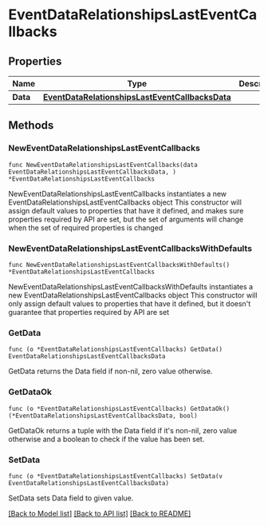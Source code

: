 # EventDataRelationshipsLastEventCallbacks

## Properties

Name | Type | Description | Notes
------------ | ------------- | ------------- | -------------
**Data** | [**EventDataRelationshipsLastEventCallbacksData**](EventDataRelationshipsLastEventCallbacksData.md) |  | 

## Methods

### NewEventDataRelationshipsLastEventCallbacks

`func NewEventDataRelationshipsLastEventCallbacks(data EventDataRelationshipsLastEventCallbacksData, ) *EventDataRelationshipsLastEventCallbacks`

NewEventDataRelationshipsLastEventCallbacks instantiates a new EventDataRelationshipsLastEventCallbacks object
This constructor will assign default values to properties that have it defined,
and makes sure properties required by API are set, but the set of arguments
will change when the set of required properties is changed

### NewEventDataRelationshipsLastEventCallbacksWithDefaults

`func NewEventDataRelationshipsLastEventCallbacksWithDefaults() *EventDataRelationshipsLastEventCallbacks`

NewEventDataRelationshipsLastEventCallbacksWithDefaults instantiates a new EventDataRelationshipsLastEventCallbacks object
This constructor will only assign default values to properties that have it defined,
but it doesn't guarantee that properties required by API are set

### GetData

`func (o *EventDataRelationshipsLastEventCallbacks) GetData() EventDataRelationshipsLastEventCallbacksData`

GetData returns the Data field if non-nil, zero value otherwise.

### GetDataOk

`func (o *EventDataRelationshipsLastEventCallbacks) GetDataOk() (*EventDataRelationshipsLastEventCallbacksData, bool)`

GetDataOk returns a tuple with the Data field if it's non-nil, zero value otherwise
and a boolean to check if the value has been set.

### SetData

`func (o *EventDataRelationshipsLastEventCallbacks) SetData(v EventDataRelationshipsLastEventCallbacksData)`

SetData sets Data field to given value.



[[Back to Model list]](../README.md#documentation-for-models) [[Back to API list]](../README.md#documentation-for-api-endpoints) [[Back to README]](../README.md)


